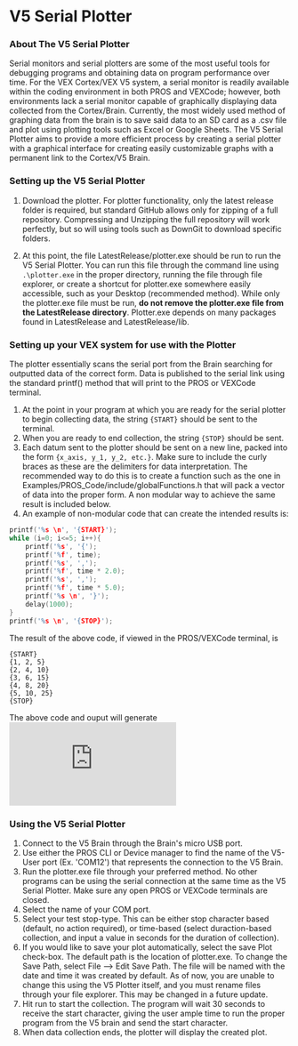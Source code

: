 # V5 Serial Plotter
### About The V5 Serial Plotter

Serial monitors and serial plotters are some of the most useful tools for debugging programs and obtaining data on program performance over time. For the VEX Cortex/VEX V5 system, a serial monitor is readily available within the coding environment in both PROS and VEXCode; however, both environments lack a serial monitor capable of graphically displaying data collected from the Cortex/Brain. Currently, the most widely used method of graphing data from the brain is to save said data to an SD card as a .csv file and plot using plotting tools such as Excel or Google Sheets. The V5 Serial Plotter aims to provide a more efficient process by creating a serial plotter with a graphical interface for creating easily customizable graphs with a permanent link to the Cortex/V5 Brain.

### Setting up the V5 Serial Plotter

1. Download the plotter. For plotter functionality, only the latest release folder is required, but standard GitHub allows only for zipping of a full repository. Compressing and Unzipping the full repository will work perfectly, but so will using tools such as DownGit to download specific folders. 

2. At this point, the file LatestRelease/plotter.exe should be run to run the V5 Serial Plotter. You can run this file through the command line using ```.\plotter.exe``` in the proper directory, running the file through file explorer, or create a shortcut for plotter.exe somewhere easily accessible, such as your Desktop (recommended method). While only the plotter.exe file must be run, **do not remove the plotter.exe file from the LatestRelease directory**. Plotter.exe depends on many packages found in LatestRelease and LatestRelease/lib.

### Setting up your VEX system for use with the Plotter

The plotter essentially scans the serial port from the Brain searching for outputted data of the correct form. Data is published to the serial link using the standard printf() method that will print to the PROS or VEXCode terminal.

1. At the point in your program at which you are ready for the serial plotter to begin collecting data, the string ```{START}``` should be sent to the terminal.
2. When you are ready to end collection, the string ```{STOP}``` should be sent. 
3. Each datum sent to the plotter should be sent on a new line, packed into the form ```{x_axis, y_1, y_2, etc.}```. Make sure to include the curly braces as these are the delimiters for data interpretation. The recommended way to do this is to create a function such as the one in Examples/PROS_Code/include/globalFunctions.h that will pack a vector of data into the proper form. A non modular way to achieve the same result is included below. 
4. An example of non-modular code that can create the intended results is:
```C++
printf('%s \n', '{START}');
while (i=0; i<=5; i++){
	printf('%s', '{');
	printf('%f', time);
	printf('%s', ',');
	printf('%f', time * 2.0);
	printf('%s', ',');
	printf('%f', time * 5.0);
	printf('%s \n', '}');
	delay(1000);
}
printf('%s \n', '{STOP}');
```
The result of the above code, if viewed in the PROS/VEXCode terminal, is
```
{START}
{1, 2, 5}
{2, 4, 10}
{3, 6, 15}
{4, 8, 20}
{5, 10, 25}
{STOP}
```
The above code and ouput will generate 
![Demo Image](https://github.com/adityanarayanan03/V5SerialPlotter/blob/GUI/Examples/ReadMeExample.pdf)

### Using the V5 Serial Plotter

1. Connect to the V5 Brain through the Brain's micro USB port.
2. Use either the PROS CLI or Device manager to find the name of the V5-User port (Ex. 'COM12') that represents the connection to the V5 Brain. 
3. Run the plotter.exe file through your preferred method. No other programs can be using the serial connection at the same time as the V5 Serial Plotter. Make sure any open PROS or VEXCode terminals are closed. 
4. Select the name of your COM port. 
5. Select your test stop-type. This can be either stop character based (default, no action required), or time-based (select duraction-based collection, and input a value in seconds for the duration of collection).
6. If you would like to save your plot automatically, select the save Plot check-box. The default path is the location of plotter.exe. To change the Save Path, select File --> Edit Save Path. The file will be named with the date and time it was created by default. As of now, you are unable to change this using the V5 Plotter itself, and you must rename files through your file explorer. This may be changed in a future update. 
7. Hit run to start the collection. The program will wait 30 seconds to receive the start character, giving the user ample time to run the proper program from the V5 brain and send the start character. 
8. When data collection ends, the plotter will display the created plot. 
